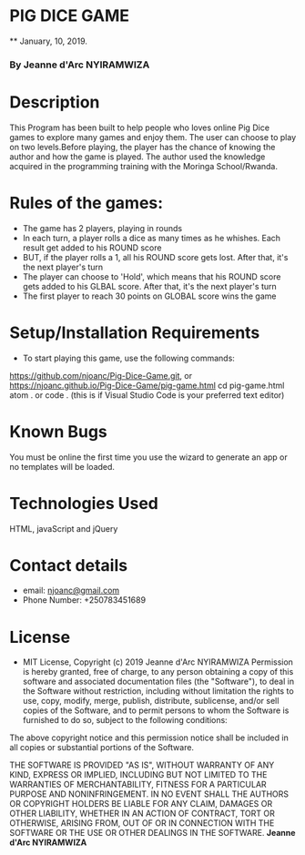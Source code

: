 # PIG DICE GAME

\*\* January, 10, 2019.

### By **Jeanne d'Arc NYIRAMWIZA**

# Description

This Program has been built to help people who loves online Pig Dice games to explore many games and enjoy them. The user can choose to play on two levels.Before playing, the player has the chance of knowing the author and how the game is played. The author used the knowledge acquired in the programming training with the Moringa School/Rwanda.

# Rules of the games:

- The game has 2 players, playing in rounds
- In each turn, a player rolls a dice as many times as he whishes. Each result get added to his ROUND score
- BUT, if the player rolls a 1, all his ROUND score gets lost. After that, it's the next player's turn
- The player can choose to 'Hold', which means that his ROUND score gets added to his GLBAL score. After that, it's the next player's turn
- The first player to reach 30 points on GLOBAL score wins the game

# Setup/Installation Requirements

- To start playing this game, use the following commands:

https://github.com/njoanc/Pig-Dice-Game.git, or https://njoanc.github.io/Pig-Dice-Game/pig-game.html
cd pig-game.html atom . or
code . (this is if Visual Studio Code is your preferred text editor)

# Known Bugs

You must be online the first time you use the wizard to generate an app or no templates will be loaded.

# Technologies Used

HTML, javaScript and jQuery

# Contact details

- email: njoanc@gmail.com
- Phone Number: +250783451689

# License

- MIT License,
  Copyright (c) 2019 Jeanne d'Arc NYIRAMWIZA
  Permission is hereby granted, free of charge, to any person obtaining a copy of this software and associated documentation files (the "Software"), to deal in the Software without restriction, including without limitation the rights to use, copy, modify, merge, publish, distribute, sublicense, and/or sell copies of the Software, and to permit persons to whom the Software is furnished to do so, subject to the following conditions:

The above copyright notice and this permission notice shall be included in all copies or substantial portions of the Software.

THE SOFTWARE IS PROVIDED "AS IS", WITHOUT WARRANTY OF ANY KIND, EXPRESS OR IMPLIED, INCLUDING BUT NOT LIMITED TO THE WARRANTIES OF MERCHANTABILITY, FITNESS FOR A PARTICULAR PURPOSE AND NONINFRINGEMENT. IN NO EVENT SHALL THE AUTHORS OR COPYRIGHT HOLDERS BE LIABLE FOR ANY CLAIM, DAMAGES OR OTHER LIABILITY, WHETHER IN AN ACTION OF CONTRACT, TORT OR OTHERWISE, ARISING FROM, OUT OF OR IN CONNECTION WITH THE SOFTWARE OR THE USE OR OTHER DEALINGS IN THE SOFTWARE.
**Jeanne d'Arc NYIRAMWIZA**
